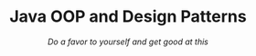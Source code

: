 <div align="center">
  <h1>Java OOP and Design Patterns</h1>
  <p><i>Do a favor to yourself and get good at this</i></p>
</div>
